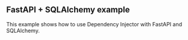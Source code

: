 ## FastAPI + SQLAlchemy example
This example shows how to use Dependency Injector with FastAPI and SQLAlchemy.
